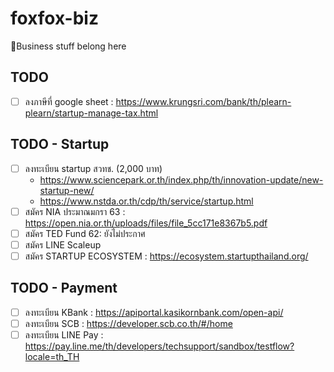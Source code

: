 # foxfox-biz
💼Business stuff belong here

## TODO
- [ ] ลงภาษีที่ google sheet : https://www.krungsri.com/bank/th/plearn-plearn/startup-manage-tax.html

## TODO - Startup
- [ ] ลงทะเบียน startup สวทช. (2,000 บาท)
    - https://www.sciencepark.or.th/index.php/th/innovation-update/new-startup-new/
    - https://www.nstda.or.th/cdp/th/service/startup.html
- [ ] สมัคร NIA ประมาณมกรา 63 : https://open.nia.or.th/uploads/files/file_5cc171e8367b5.pdf
- [ ] สมัคร TED Fund 62: ยังไม่ประกาศ
- [ ] สมัคร LINE Scaleup
- [ ] สมัคร STARTUP ECOSYSTEM : https://ecosystem.startupthailand.org/

## TODO - Payment
- [ ] ลงทะเบียน KBank : https://apiportal.kasikornbank.com/open-api/
- [ ] ลงทะเบียน SCB : https://developer.scb.co.th/#/home
- [ ] ลงทะเบียน LINE Pay : https://pay.line.me/th/developers/techsupport/sandbox/testflow?locale=th_TH
